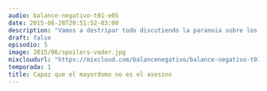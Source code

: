 ```yaml
---
audio: balance-negativo-t01-e05
date: 2015-06-28T20:51:52-03:00
description: "Vamos a destripar todo discutiendo la paranoia sobre los spoilers, y cómo la era de internet nos ha convertido en víctimas y victimarios del tema. ¡No vamos a decir cómo termina la charla!"
draft: false
episodio: 5
image: 2015/06/spoilers-vader.jpg
mixcloudurl: "https://mixcloud.com/balancenegativo/balance-negativo-t01-e05"
temporada: 1
title: Capaz que el mayordomo no es el asesino
---
```


